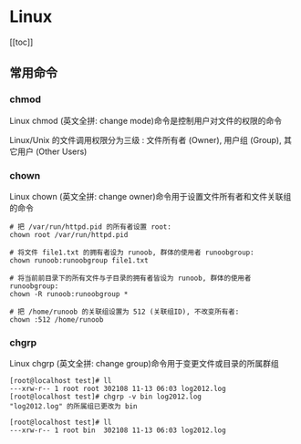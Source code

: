 # Linux

[[toc]]

## 常用命令

### chmod

Linux chmod (英文全拼: change mode)命令是控制用户对文件的权限的命令

Linux/Unix 的文件调用权限分为三级 : 文件所有者 (Owner), 用户组 (Group), 其它用户 (Other Users)

### chown

Linux chown (英文全拼: change owner)命令用于设置文件所有者和文件关联组的命令

```shell
# 把 /var/run/httpd.pid 的所有者设置 root: 
chown root /var/run/httpd.pid

# 将文件 file1.txt 的拥有者设为 runoob, 群体的使用者 runoobgroup:
chown runoob:runoobgroup file1.txt

# 将当前前目录下的所有文件与子目录的拥有者皆设为 runoob, 群体的使用者 runoobgroup:
chown -R runoob:runoobgroup *

# 把 /home/runoob 的关联组设置为 512 (关联组ID), 不改变所有者: 
chown :512 /home/runoob
```

### chgrp

Linux chgrp (英文全拼: change group)命令用于变更文件或目录的所属群组

```
[root@localhost test]# ll
---xrw-r-- 1 root root 302108 11-13 06:03 log2012.log
[root@localhost test]# chgrp -v bin log2012.log
"log2012.log" 的所属组已更改为 bin

[root@localhost test]# ll
---xrw-r-- 1 root bin  302108 11-13 06:03 log2012.log
```